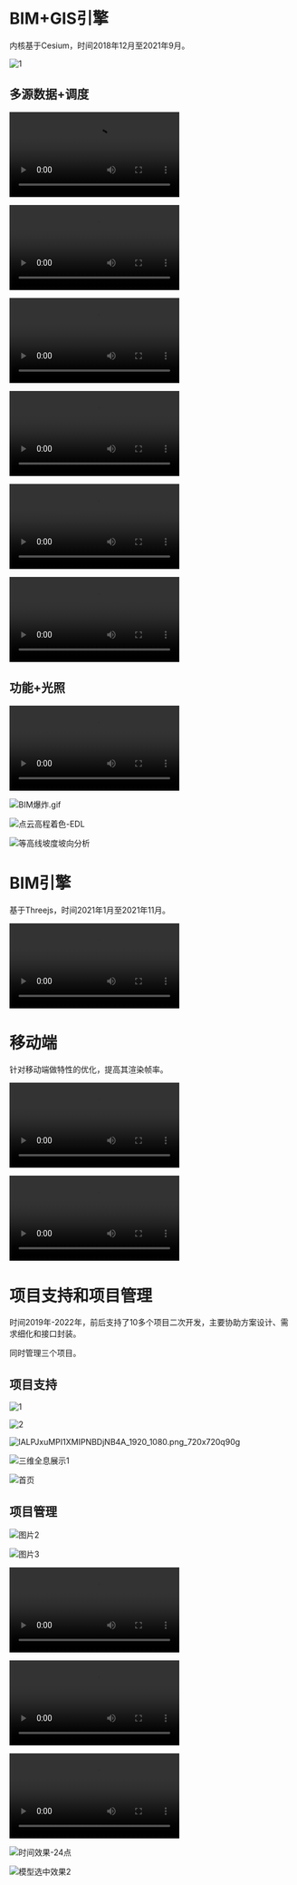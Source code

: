 # BIM+GIS引擎

内核基于Cesium，时间2018年12月至2021年9月。

![1](1.png)

## 多源数据+调度

<video src="BIM1.mp4"></video>

<video src="./MP4/0/倾斜摄影+点云.mp4"></video>

<video src="./MP4/0/矢量建模.mp4"></video>

<video src="./MP4/0/管线和max.mp4"></video>

<video src="./MP4/0/倾斜+开挖.mp4"></video>

<video src="./MP4/0/线路倾斜.mp4"></video>

## 功能+光照

<video src=".//MP4//0//BIM功能(2).mp4"></video>

![BIM爆炸.gif](.\gif\0\BIM爆炸.gif.gif)

![点云高程着色-EDL](.\gif\0\点云高程着色-EDL.gif)

![等高线坡度坡向分析](.\gif\0\等高线坡度坡向分析.gif)

# BIM引擎

基于Threejs，时间2021年1月至2021年11月。

<video src="./MP4/1/总览.mp4"></video>

# 移动端

针对移动端做特性的优化，提高其渲染帧率。

<video src="./MP4/2/SVID_20210422_133316_1.mp4"></video>

<video src="./MP4/2/录屏_工厂.mp4"></video>

# 项目支持和项目管理

时间2019年-2022年，前后支持了10多个项目二次开发，主要协助方案设计、需求细化和接口封装。

同时管理三个项目。

## 项目支持

![1](.\img\1.png)

![2](.\img\2.jpg)

![lALPJxuMPI1XMIPNBDjNB4A_1920_1080.png_720x720q90g](.\img\lALPJxuMPI1XMIPNBDjNB4A_1920_1080.png_720x720q90g.jpg)

![三维全息展示1](.\img\三维全息展示1.png)

![首页](.\img\首页.png)

## 项目管理

![图片2](.\img\1\图片2.png)

![图片3](.\img\1\图片3.png)

<video src=".\img\1\三维服务总览-1.mp4"></video>

<video src=".\img\1\三维服务总览-1.mp4"></video>



<video src=".\img\1\BIM切片.mp4"></video>

![时间效果-24点](.\img\1\时间效果-24点.png)

![模型选中效果2](.\img\1\模型选中效果2.png)

